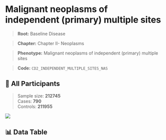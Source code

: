 # Malignant neoplasms of independent (primary) multiple sites

> **Root:** Baseline Disease  

> **Chapter:** Chapter II- Neoplasms  

> **Phenotype:** Malignant neoplasms of independent (primary) multiple sites  

> **Code:** `CD2_INDEPENDENT_MULTIPLE_SITES_NAS`

## 🧪 All Participants  
> Sample size: **212745**  
> Cases: **790**  
> Controls: **211955**
<img src="/Sensitive/Figures/ALL/Incidence/CD2_INDEPENDENT_MULTIPLE_SITES_NAS.png"/>

## 📊 Data Table
<CsvTableMRF src="/Sensitive/Data/ALL/Incidence/COX_CD2_INDEPENDENT_MULTIPLE_SITES_NAS.csv"/>

